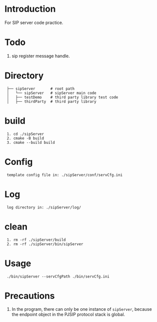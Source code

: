 # Introduction

For SIP server code practice.

# Todo

1. sip register message handle.

# Directory

```
 ├── sipServer       # root path
 │   └── sipServer   # sipServer main code
 │   ├── testDemo    # third party library test code
 │   ├── thirdParty  # third party library
```

# build

``` command
 1. cd ./sipServer
 2. cmake -B build
 3. cmake --build build
```

# Config

``` command
 template config file in: ./sipServer/conf/servCfg.ini 
```

# Log

``` command
 log directory in: ./sipServer/log/
```

# clean

``` command
 1. rm -rf ./sipServer/build
 2. rm -rf ./sipServer/bin/sipServer
```

# Usage

``` command
 ./bin/sipServer --servCfgPath ./bin/servCfg.ini
```

# Precautions

1. In the program, there can only be one instance of `sipServer`, because the endpoint object in the PJSIP protocol stack is global.
